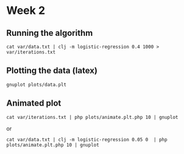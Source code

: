 # Week 2

## Running the algorithm

```
cat var/data.txt | clj -m logistic-regression 0.4 1000 > var/iterations.txt
```

## Plotting the data (latex)

```
gnuplot plots/data.plt
```

## Animated plot

```
cat var/iterations.txt | php plots/animate.plt.php 10 | gnuplot
```
or
```
cat var/data.txt | clj -m logistic-regression 0.05 0  | php plots/animate.plt.php 10 | gnuplot
```
